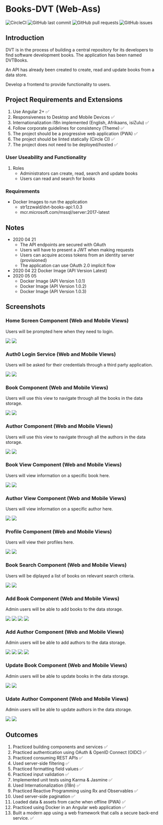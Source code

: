 # Books-DVT (Web-Ass)

![CircleCI](https://circleci.com/gh/FRossouw/books-dvt/tree/master.svg?style=shield&ircle-token=982a79ea26917a22f54ce3adea772121271936fb) ![GitHub last commit](https://img.shields.io/github/last-commit/FRossouw/books-dvt) ![GitHub pull requests](https://img.shields.io/github/issues-pr/Frossouw/books-dvt) ![GitHub issues](https://img.shields.io/github/issues/Frossouw/books-dvt)

## Introduction
DVT is in the process of building a central repository for its developers to find software development books. The application has been named DVTBooks.

An API has already been created to create, read and update books from a data store.

Develop a frontend to provide functionality to users.

## Project Requirements and Extensions
1. Use Angular 2+ ✅
2. Responsiveness to Desktop and Mobile Devices ✅
3. Internationalization i18n implemented (English, Afrikaans, isiZulu) ✅
4. Follow corporate guidelines for consistency (Theme) ✅
5. The project should be a progressive web application (PWA) ✅
6. The project should be linted statically (Circle CI) ✅
7. The project does not need to be deployed/hosted ✅

### User Useability and Functionality
1. Roles
    * Administrators can create, read, search and update books
    * Users can read and search for books

### Requirements
* Docker Images to run the application
    * str1zzwald/dvt-books-api:1.0.3
    * mcr.microsoft.com/mssql/server:2017-latest

## Notes
* 2020 04 21
    * The API endpoints are secured with OAuth
    * Users will have to present a JWT when making requests
    * Users can acquire access tokens from an identity server (provisioned)
    * The application can use OAuth 2.0 implicit flow
* 2020 04 22 Docker Image (API Version Latest)
* 2020 05 05
    * Docker Image (API Version 1.0.1)
    * Docker Image (API Version 1.0.2)
    * Docker Image (API Version 1.0.3)

## Screenshots

### Home Screen Component (Web and Mobile Views)
Users will be prompted here when they need to login.

![](https://raw.githubusercontent.com/FRossouw/books-dvt/feature-roles-navigation/screenshots/web-view-01.PNG)
![](https://raw.githubusercontent.com/FRossouw/books-dvt/feature-roles-navigation/screenshots/mob-view-01.PNG)

### Auth0 Login Service (Web and Mobile Views)
Users will be asked for their credentials through a third party application.

![](https://raw.githubusercontent.com/FRossouw/books-dvt/feature-roles-navigation/screenshots/web-view-02.PNG)
![](https://raw.githubusercontent.com/FRossouw/books-dvt/feature-roles-navigation/screenshots/mob-view-02.PNG)

### Book Component (Web and Mobile Views)
Users will use this view to navigate through all the books in the data storage.

![](https://raw.githubusercontent.com/FRossouw/books-dvt/feature-roles-navigation/screenshots/web-view-03.PNG)
![](https://raw.githubusercontent.com/FRossouw/books-dvt/feature-roles-navigation/screenshots/mob-view-03.PNG)

### Author Component (Web and Mobile Views)
Users will use this view to navigate through all the authors in the data storage.

![](https://raw.githubusercontent.com/FRossouw/books-dvt/feature-roles-navigation/screenshots/web-view-04.PNG)
![](https://raw.githubusercontent.com/FRossouw/books-dvt/feature-roles-navigation/screenshots/mob-view-04.PNG)

### Book View Component (Web and Mobile Views)
Users will view information on a specific book here.

![](https://raw.githubusercontent.com/FRossouw/books-dvt/feature-roles-navigation/screenshots/web-view-05.PNG)
![](https://raw.githubusercontent.com/FRossouw/books-dvt/feature-roles-navigation/screenshots/mob-view-05.PNG)

### Author View Component (Web and Mobile Views)
Users will view information on a specific author here.

![](https://raw.githubusercontent.com/FRossouw/books-dvt/feature-roles-navigation/screenshots/web-view-06.PNG)
![](https://raw.githubusercontent.com/FRossouw/books-dvt/feature-roles-navigation/screenshots/mob-view-06.PNG)

### Profile Component (Web and Mobile Views)
Users will view their profiles here.

![](https://raw.githubusercontent.com/FRossouw/books-dvt/feature-roles-navigation/screenshots/web-view-07.PNG)
![](https://raw.githubusercontent.com/FRossouw/books-dvt/feature-roles-navigation/screenshots/mob-view-07.PNG)

### Book Search Component (Web and Mobile Views)
Users will be diplayed a list of books on relevant search criteria.

![](https://raw.githubusercontent.com/FRossouw/books-dvt/feature-roles-navigation/screenshots/web-view-08.PNG)
![](https://raw.githubusercontent.com/FRossouw/books-dvt/feature-roles-navigation/screenshots/mob-view-08.PNG)

### Add Book Component (Web and Mobile Views)
Admin users will be able to add books to the data storage.

![](https://raw.githubusercontent.com/FRossouw/books-dvt/feature-roles-navigation/screenshots/web-view-09.PNG)
![](https://raw.githubusercontent.com/FRossouw/books-dvt/feature-roles-navigation/screenshots/web-view-10.PNG)
![](https://raw.githubusercontent.com/FRossouw/books-dvt/feature-roles-navigation/screenshots/mob-view-09.PNG)
![](https://raw.githubusercontent.com/FRossouw/books-dvt/feature-roles-navigation/screenshots/mob-view-10.PNG)

### Add Author Component (Web and Mobile Views)
Admin users will be able to add authors to the data storage.

![](https://raw.githubusercontent.com/FRossouw/books-dvt/feature-roles-navigation/screenshots/web-view-11.PNG)
![](https://raw.githubusercontent.com/FRossouw/books-dvt/feature-roles-navigation/screenshots/web-view-12.PNG)
![](https://raw.githubusercontent.com/FRossouw/books-dvt/feature-roles-navigation/screenshots/mob-view-11.PNG)
![](https://raw.githubusercontent.com/FRossouw/books-dvt/feature-roles-navigation/screenshots/mob-view-12.PNG)


### Update Book Component (Web and Mobile Views)
Admin users will be able to update books in the data storage.

![](https://raw.githubusercontent.com/FRossouw/books-dvt/feature-roles-navigation/screenshots/web-view-13.PNG)
![](https://raw.githubusercontent.com/FRossouw/books-dvt/feature-roles-navigation/screenshots/mob-view-13.PNG)

### Udate Author Component (Web and Mobile Views)
Admin users will be able to update authors in the data storage.

![](https://raw.githubusercontent.com/FRossouw/books-dvt/feature-roles-navigation/screenshots/web-view-14.PNG)
![](https://raw.githubusercontent.com/FRossouw/books-dvt/feature-roles-navigation/screenshots/mob-view-14.PNG)

## Outcomes
1. Practiced building components and services ✅
2. Practiced authentication using OAuth & OpenID Connect (OIDC) ✅
3. Practiced consuming REST APIs ✅
4. Used server-side filtering ✅
5. Practiced formatting field values ✅
6. Practiced input validation ✅
7. Implemented unit tests using Karma & Jasmine ✅
8. Used Internationalization (i18n) ✅
9. Practiced Reactive Programming using Rx and Observables ✅
10. Used server-side pagination ✅
11. Loaded data & assets from cache when offline (PWA) ✅
12. Practiced using Docker in an Angular web application ✅
13. Built a modern app using a web framework that calls a secure back-end service. ✅

